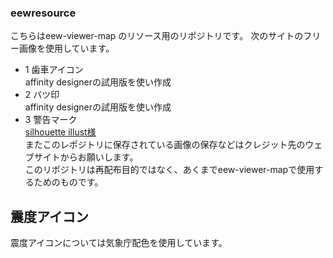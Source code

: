### eewresource 
こちらはeew-viewer-map のリソース用のリポジトリです。
次のサイトのフリー画像を使用しています。
- 1 歯車アイコン  
affinity designerの試用版を使い作成
- 2 バツ印  
  affinity designerの試用版を使い作成
- 3 警告マーク  
     [silhouette illust様](https://www.silhouette-illust.com/)   
またこのレポジトリに保存されている画像の保存などはクレジット先のウェブサイトからお願いします。  
このリポジトリは再配布目的ではなく、あくまでeew-viewer-mapで使用するためのものです。

## 震度アイコン
   震度アイコンについては気象庁配色を使用しています。
